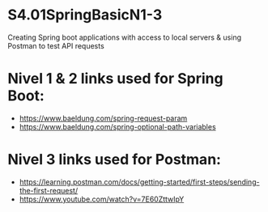 # S4.01SpringBasicN1-3
Creating Spring boot applications with access to local servers &amp; using Postman to test API requests

# Nivel 1 & 2 links used for Spring Boot:
- https://www.baeldung.com/spring-request-param
- https://www.baeldung.com/spring-optional-path-variables

# Nivel 3 links used for Postman:
- https://learning.postman.com/docs/getting-started/first-steps/sending-the-first-request/
- https://www.youtube.com/watch?v=7E60ZttwIpY




